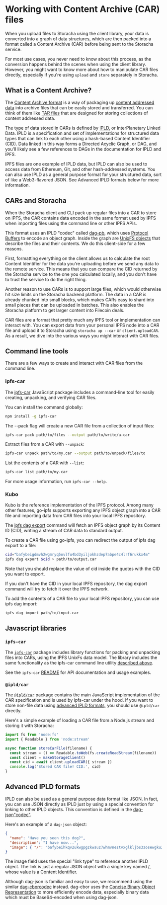 # Working with Content Archive (CAR) files

When you upload files to Storacha using the client library, your data is converted into a graph of data structures, which are then packed into a format called a Content Archive (CAR) before being sent to the Storacha service.

For most use cases, you never need to know about this process, as the conversion happens behind the scenes when using the client library. However, you might want to know more about how to manipulate CAR files directly, especially if you're using `upload` and `store` separately in Storacha.

## What is a Content Archive?

The [Content Archive format](https://ipld.io/specs/transport/car/) is a way of packaging up [content addressed data](https://docs.storacha.network/concepts/content-addressing/) into archive files that can be easily stored and transferred. You can think of them like [TAR files](https://en.wikipedia.org/wiki/Tar_\(computing\)) that are designed for storing collections of content addressed data.

The type of data stored in CARs is defined by [IPLD](https://ipld.io/), or InterPlanetary Linked Data. IPLD is a specification and set of implementations for structured data types that can link to each other using a hash-based Content Identifier (CID). Data linked in this way forms a Directed Acyclic Graph, or DAG, and you'll likely see a few references to DAGs in the documentation for IPLD and IPFS.

IPFS files are one example of IPLD data, but IPLD can also be used to access data from Ethereum, Git, and other hash-addressed systems. You can also use IPLD as a general purpose format for your structured data, sort of like a Web3-flavored JSON. See Advanced IPLD formats below for more information.

## CARs and Storacha

When the Storacha client and CLI pack up regular files into a CAR to store on IPFS, the CAR contains data encoded in the same format used by IPFS when importing files using the command line or other IPFS APIs.

This format uses an IPLD "codec" called [dag-pb](https://ipld.io/docs/codecs/known/dag-pb/), which uses [Protocol Buffers](https://developers.google.com/protocol-buffers) to encode an object graph. Inside the graph are [UnixFS objects](https://docs.ipfs.io/concepts/file-systems/#unix-file-system-unixfs) that describe the files and their contents. We do this client-side for a few reasons.

First, formatting everything on the client allows us to calculate the root Content Identifier for the data you're uploading before we send any data to the remote service. This means that you can compare the CID returned by the Storacha service to the one you calculated locally, and you don't have to trust the service to do the right thing.

Another reason to use CARs is to support large files, which would otherwise hit size limits on the Storacha backend platform. The data in a CAR is already chunked into small blocks, which makes CARs easy to shard into small pieces that can be uploaded in batches. This also enables the Storacha platform to get larger content into Filecoin deals.

CAR files are a format that pretty much any IPFS tool or implementation can interact with. You can export data from your personal IPFS node into a CAR file and upload it to Storacha using `storacha up --car` or `client.uploadCAR`. As a result, we dive into the various ways you might interact with CAR files.

## Command line tools

There are a few ways to create and interact with CAR files from the command line.

### ipfs-car

The [ipfs-car](https://github.com/storacha/ipfs-car) JavaScript package includes a command-line tool for easily creating, unpacking, and verifying CAR files.

You can install the command globally:

```sh
npm install -g ipfs-car
```

The --pack flag will create a new CAR file from a collection of input files:

```sh
ipfs-car pack path/to/files --output path/to/write/a.car
```

Extract files from a CAR with `--unpack`:

```sh
ipfs-car unpack path/to/my.car --output path/to/unpack/files/to
```

List the contents of a CAR with `--list`:

```sh
ipfs-car list path/to/my.car
```

For more usage information, run `ipfs-car --help`.

### Kubo

Kubo is the reference implementation of the IPFS protocol. Among many other features, go-ipfs supports exporting any IPFS object graph into a CAR file and importing data from CAR files into your local IPFS repository.

The [ipfs dag export](https://docs.ipfs.io/reference/cli/#ipfs-dag-export) command will fetch an IPFS object graph by its Content ID (CID), writing a stream of CAR data to standard output.

To create a CAR file using go-ipfs, you can redirect the output of ipfs dag export to a file:

```sh
cid="bafybeigdmvh2wgmryq5ovlfu4bd3yiljokhzdep7abpe4c4lrf6rukkx4m"
ipfs dag export $cid > path/to/output.car
```

Note that you should replace the value of cid inside the quotes with the CID you want to export.

If you don't have the CID in your local IPFS repository, the dag export command will try to fetch it over the IPFS network.

To add the contents of a CAR file to your local IPFS repository, you can use ipfs dag import:

```sh
ipfs dag import path/to/input.car
```

## Javascript libraries

### `ipfs-car`

The [`ipfs-car`](https://github.com/storacha/ipfs-car) package includes library functions for packing and unpacking files into CARs, using the IPFS UnixFs data model. The library includes the same functionality as the ipfs-car command line utility [described above](/concepts/car/#ipfs-car).

See the `ipfs-car` [README](https://github.com/storacha/ipfs-car#api) for API documentation and usage examples.

### `@ipld/car`

The [`@ipld/car`](https://github.com/ipld/js-car) package contains the main JavaScript implementation of the CAR specification and is used by ipfs-car under the hood. If you want to store non-file data using [advanced IPLD formats](/concepts/car/#advanced-ipld-formats), you should use `@ipld/car` directly.

Here's a simple example of loading a CAR file from a Node.js stream and storing it with Storacha:

```js
import fs from 'node:fs'
import { Readable } from 'node:stream'

async function storeCarFile(filename) {
  const stream = () => Readable.toWeb(fs.createReadStream(filename))
  const client = makeStorageClient()
  const cid = await client.uploadCAR({ stream })
  console.log('Stored CAR file! CID:', cid)
}
```

## Advanced IPLD formats

IPLD can also be used as a general purpose data format like JSON. In fact, you can use JSON directly as IPLD just by using a special convention for linking to other IPLD objects. This convention is defined in the [dag-json](https://ipld.io/docs/codecs/known/dag-json/)["codec"](https://ipld.io/docs/codecs/known/dag-json/).

Here's an example of a `dag-json` object:

```json
{
  "name": "Have you seen this dog?",
  "description": "I have now...",
  "image": { "/": "bafybeihkqv2ukwgpgzkwsuz7whmvneztvxglkljbs3zosewgku2cfluvba" }
}
```

The image field uses the special "link type" to reference another IPLD object. The link is just a regular JSON object with a single key named /, whose value is a Content Identifier.

Although dag-json is familiar and easy to use, we recommend using the similar [dag-cbor](https://ipld.io/docs/codecs/known/dag-cbor/)[codec](https://ipld.io/docs/codecs/known/dag-cbor/) instead. dag-cbor uses the [Concise Binary Object Representation](https://cbor.io/) to more efficiently encode data, especially binary data which must be Base64-encoded when using dag-json.
